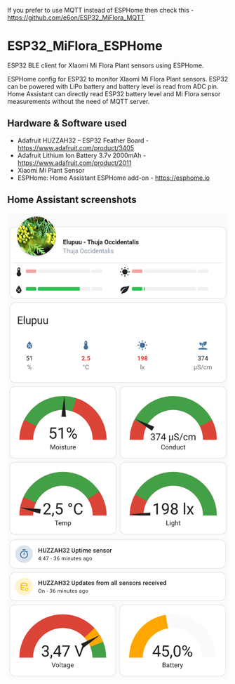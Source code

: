 If you prefer to use MQTT instead of ESPHome then check this - https://github.com/e6on/ESP32_MiFlora_MQTT

# ESP32_MiFlora_ESPHome
ESP32 BLE client for XIaomi Mi Flora Plant sensors using ESPHome.

ESPHome config for ESP32 to monitor XIaomi Mi Flora Plant sensors. ESP32 can be powered with LiPo battery and battery level is read from ADC pin. Home Assistant can directly read ESP32 battery level and Mi Flora sensor measurements without the need of MQTT server.

## Hardware & Software used

- Adafruit HUZZAH32 – ESP32 Feather Board - https://www.adafruit.com/product/3405
- Adafruit Lithium Ion Battery 3.7v 2000mAh - https://www.adafruit.com/product/2011
- Xiaomi Mi Plant Sensor
- ESPHome: Home Assistant ESPHome add-on - https://esphome.io

## Home Assistant screenshots
![MiFlora](/miflora.png)
![ESP32](/esp32.png)
